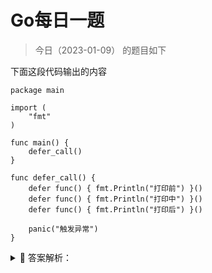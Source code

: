 # Go每日一题

> 今日（2023-01-09） 的题目如下

下面这段代码输出的内容

```golang
package main

import (
    "fmt"
)

func main() {
    defer_call()
}

func defer_call() {
    defer func() { fmt.Println("打印前") }()
    defer func() { fmt.Println("打印中") }()
    defer func() { fmt.Println("打印后") }()

    panic("触发异常")
}
```


<details>
<summary style="cursor: pointer">🔑 答案解析：</summary>
<div>

```
打印后
打印中
打印前
panic: 触发异常
```

解析：defer 的执行顺序是后进先出。当出现 panic 语句的时候，会先按照 defer 的后进先出的顺序执行，最后才会执行panic。

</div>
</details>